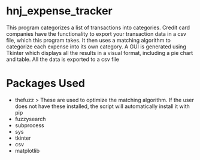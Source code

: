 # hnj_expense_tracker

This program categorizes a list of transactions into categories. Credit card companies have the functionality to export your transaction data in a csv file,
which this program takes. It then uses a matching algorithm to categorize each expense into its own category. A GUI is generated using Tkinter which displays
all the results in a visual format, including a pie chart and table. All the data is exported to a csv file


# Packages Used

- thefuzz
              > These are used to optimize the matching algorithm. If the user does not have these installed, the script will automatically install it with pip
- fuzzysearch
- subprocess
- sys
- tkinter
- csv
- matplotlib
